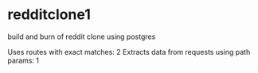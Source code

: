 # redditclone1
build and burn of reddit clone using postgres

Uses routes with exact matches: 2
Extracts data from requests using path params: 1
